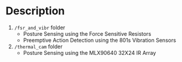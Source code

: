 # Description

1. `/fsr_and_vibr` folder
   - Posture Sensing using the Force Sensitive Resistors
   - Preemptive Action Detection using the 801s Vibration Sensors
2. `/thermal_cam` folder
   - Posture Sensing using the MLX90640 32X24 IR Array

